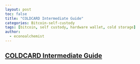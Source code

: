 ```yaml
---
layout: post
toc: false
title: "COLDCARD Intermediate Guide"
categories: Bitcoin-self-custody
tags: [bitcoin, self custody, hardware wallet, cold storage]
author:
  - econoalchemist
---
```


## [COLDCARD Intermediate Guide](https://econoalchemist.github.io/COLDCARD-MiddleGround/)
